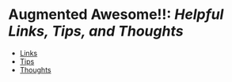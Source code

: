 # Augmented Awesome!!: _Helpful Links, Tips, and Thoughts_
 - [Links](https://github.com/WizardOfArc/helpfulLinksAndTips/tree/master/links/interesting_links.md)
 - [Tips](https://github.com/WizardOfArc/helpfulLinksAndTips/tree/master/tips/helpful_tips.md)
 - [Thoughts](https://github.com/WizardOfArc/helpfulLinksAndTips/tree/master/thoughts/thoughts_and_insights.md)
